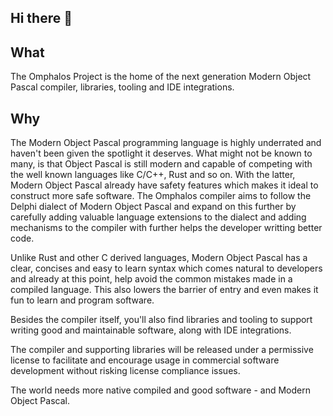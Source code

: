 ## Hi there 👋

## What
The Omphalos Project is the home of the next generation Modern Object Pascal compiler, libraries, tooling and IDE integrations.

## Why
The Modern Object Pascal programming language is highly underrated and haven't been given the spotlight it deserves.
What might not be known to many, is that Object Pascal is still modern and capable of competing with the well known languages like C/C++, Rust and so on.
With the latter, Modern Object Pascal already have safety features which makes it ideal to construct more safe software.
The Omphalos compiler aims to follow the Delphi dialect of Modern Object Pascal and expand on this further by carefully adding valuable language extensions to the dialect and adding mechanisms to the compiler with further helps the developer writting better code.

Unlike Rust and other C derived languages, Modern Object Pascal has a clear, concises and easy to learn syntax which comes natural to developers and already at this point, help avoid the common mistakes made in a compiled language. This also lowers the barrier of entry and even makes it fun to learn and program software.

Besides the compiler itself, you'll also find libraries and tooling to support writing good and maintainable software, along with IDE integrations.

The compiler and supporting libraries will be released under a permissive license to facilitate and encourage usage in commercial software development without risking license compliance issues.

The world needs more native compiled and good software - and Modern Object Pascal.

<!--

**Here are some ideas to get you started:**

🙋‍♀️ A short introduction - what is your organization all about?
🌈 Contribution guidelines - how can the community get involved?
👩‍💻 Useful resources - where can the community find your docs? Is there anything else the community should know?
🍿 Fun facts - what does your team eat for breakfast?
🧙 Remember, you can do mighty things with the power of [Markdown](https://docs.github.com/github/writing-on-github/getting-started-with-writing-and-formatting-on-github/basic-writing-and-formatting-syntax)
-->
